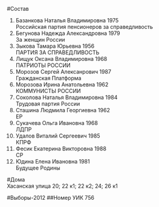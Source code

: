 #Состав
1. Базанкова Наталья Владимировна 1975   
    Российская партия пенсионеров за справедливость
2. Бегунова Надежда Александровна 1979   
    За женщин России
3. Зыкова Тамара Юрьевна 1956   
    ПАРТИЯ ЗА СПРАВЕДЛИВОСТЬ
4. Лищук Оксана Владимировна 1968   
    ПАТРИОТЫ РОССИИ
5. Морозов Сергей Алексанрович 1987   
    Гражданская Платформа
6. Морозова Ирина Анатольевна 1962   
    КОММУНИСТЫ РОССИИ
7. Соколова Наталья Владимировна 1984   
    Трудовая партия России
8. Сташина Людмила Георгиевна 1962   
    ЕР
9. Сукачева Ольга Ивановна 1968   
    ЛДПР
10. Удалов Виталий Сергеевич 1985   
    КПРФ
11. Фесик Екатерина Викторовна 1988   
    СР
12. Юдина Елена Ивановна 1981   
    Будущее Родины

#Дома  
Хасанская улица 20; 22 к1; 22 к2; 24; 26 к1

#Выборы-2012
##Номер УИК
756
